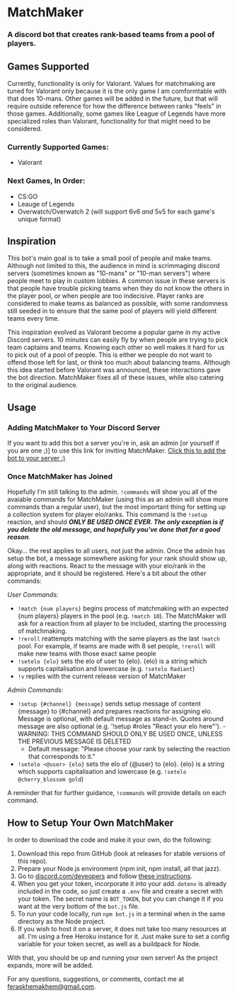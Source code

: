 # MatchMaker

### A discord bot that creates rank-based teams from a pool of players.

## Games Supported

Currently, functionality is only for Valorant. Values for matchmaking are tuned for Valorant only because it is the only game I am comformtable with that does 10-mans. Other games will be added in the future, but that will require outside reference for how the difference between ranks "feels" in those games. Additionally, some games like League of Legends have more specialized roles than Valorant, functionality for that might need to be considered.

### Currently Supported Games:
- Valorant

### Next Games, In Order:
- CS:GO
- Leauge of Legends
- Overwatch/Overwatch 2 (will support 6v6 _and_ 5v5 for each game's unique format)

## Inspiration

This bot's main goal is to take a small pool of people and make teams. Although not limited to this, the audience in mind is scrimmaging discord servers (sometimes known as "10-mans" or "10-man servers") where people meet to play in custom lobbies. A common issue in these servers is that people have trouble picking teams when they do not know the others in the player pool, or when people are too indecisive. Player ranks are considered to make teams as balanced as possible, with some randomness still seeded in to ensure that the same pool of players will yield different teams every time.

This inspiration evolved as Valorant become a popular game in my active Discord servers. 10 minutes can easily fly by when people are trying to pick team captains and teams. Knowing each other so well makes it hard for us to pick out of a pool of people. This is either we people do not want to offend those left for last, or think too much about balancing teams. Although this idea started before Valorant was announced, these interactions gave the bot direction. MatchMaker fixes all of these issues, while also catering to the original audience.

## Usage

### Adding MatchMaker to Your Discord Server

If you want to add this bot a server you're in, ask an admin [or yourself if you are one ;)] to use this link for inviting MatchMaker. [Click this to add the bot to your server :)](https://discord.com/oauth2/authorize?client_id=721167637006123088&scope=bot&permissions=3709861105)

### Once MatchMaker has Joined

Hopefully I'm still talking to the admin. `!commands` will show you all of the avaiable commands for MatchMaker (using this as an admin will show more commands than a regular user), but the most important thing for setting up a collection system for player elo/ranks. This command is the `!setup` reaction, and should ***ONLY BE USED ONCE EVER. The only exception is if you delete the old message, and hopefully you've done that for a good reason***. 

Okay... the rest applies to all users, not just the admin. Once the admin has setup the bot, a message somewhere asking for your rank should show up, along with reactions. React to the message with your elo/rank in the appropriate, and it should be registered. Here's a bit about the other commands:

_User Commands:_

- `!match {num players}` begins process of matchmaking with an expected {num players} players in the pool (e.g. `!match 10`). The MatchMaker will ask for a reaction from all player to be included, starting the processing of matchmaking.
- `!reroll` reattempts matching with the same players as the last `!match` pool. For example, if teams are made with 8 set people, `!reroll` will make new teams with those exact same people
- `!setelo {elo}` sets the elo of user to {elo}. {elo} is a string which supports capitalisation and lowercase (e.g. `!setelo Radiant`)
- `!v` replies with the current release version of MatchMaker
  
_Admin Commands:_

- `!setup {#channel} {message}` sends setup message of content {message} to {#channel} and prepares reactions for assigning elo. Message is optional, with default message as stand-in. Quotes around message are also optional (e.g. '!setup #roles "React your elo here"').    - WARNING: THIS COMMAND SHOULD ONLY BE USED ONCE, UNLESS THE PREVIOUS MESSAGE IS DELETED
   - Default message: "Please choose your rank by selecting the reaction that corresponds to it."
- `!setelo <@user> {elo}` sets the elo of {@user} to {elo}. {elo} is a string which supports capitalisation and lowercase (e.g. `!setelo @cherry_blossom gold`)

A reminder that for further guidance, `!commands` will provide details on each command.

## How to Setup Your Own MatchMaker
In order to download the code and make it your own, do the following:

1. Download this repo from GitHub (look at releases for stable versions of this repo).
2. Prepare your Node.js environment (npm init, npm install, all that jazz).
3. Go to [discord.com/deveopers](discord.com/developers) and follow [these instructions](https://discordjs.guide/preparations/setting-up-a-bot-application.html#creating-your-bot). 
4. When you get your token, incorporate it into your add. `dotenv` is already included in the code, so just create a `.env` file and create a secret with your token. The secret name is `BOT_TOKEN`, but you can change it if you want at the very bottom of the `bot.js` file.
5. To run your code locally, run `npm bot.js` in a terminal when in the same directory as the Node project.
6. If you wish to host it on a server, it does not take too many resources at all. I'm using a free Heroku instance for it. Just make sure to set a config variable for your token secret, as well as a buildpack for Node.

With that, you should be up and running your own server! As the project expands, more will be added.

For any questions, suggestions, or comments, contact me at feraskhemakhem@gmail.com.
